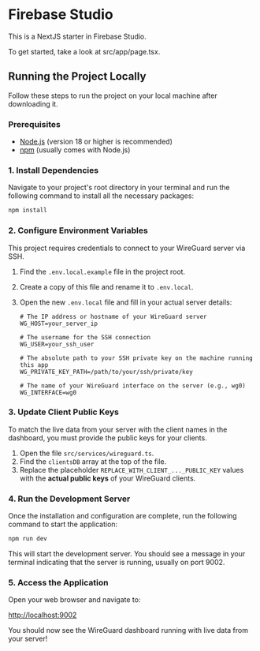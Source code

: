 # Firebase Studio

This is a NextJS starter in Firebase Studio.

To get started, take a look at src/app/page.tsx.

## Running the Project Locally

Follow these steps to run the project on your local machine after downloading it.

### Prerequisites

- [Node.js](https://nodejs.org/) (version 18 or higher is recommended)
- [npm](https://www.npmjs.com/) (usually comes with Node.js)

### 1. Install Dependencies

Navigate to your project's root directory in your terminal and run the following command to install all the necessary packages:

```bash
npm install
```

### 2. Configure Environment Variables

This project requires credentials to connect to your WireGuard server via SSH.

1.  Find the `.env.local.example` file in the project root.
2.  Create a copy of this file and rename it to `.env.local`.
3.  Open the new `.env.local` file and fill in your actual server details:

    ```env
    # The IP address or hostname of your WireGuard server
    WG_HOST=your_server_ip

    # The username for the SSH connection
    WG_USER=your_ssh_user

    # The absolute path to your SSH private key on the machine running this app
    WG_PRIVATE_KEY_PATH=/path/to/your/ssh/private/key

    # The name of your WireGuard interface on the server (e.g., wg0)
    WG_INTERFACE=wg0
    ```

### 3. Update Client Public Keys

To match the live data from your server with the client names in the dashboard, you must provide the public keys for your clients.

1.  Open the file `src/services/wireguard.ts`.
2.  Find the `clientsDB` array at the top of the file.
3.  Replace the placeholder `REPLACE_WITH_CLIENT_..._PUBLIC_KEY` values with the **actual public keys** of your WireGuard clients.

### 4. Run the Development Server

Once the installation and configuration are complete, run the following command to start the application:

```bash
npm run dev
```

This will start the development server. You should see a message in your terminal indicating that the server is running, usually on port 9002.

### 5. Access the Application

Open your web browser and navigate to:

[http://localhost:9002](http://localhost:9002)

You should now see the WireGuard dashboard running with live data from your server!
